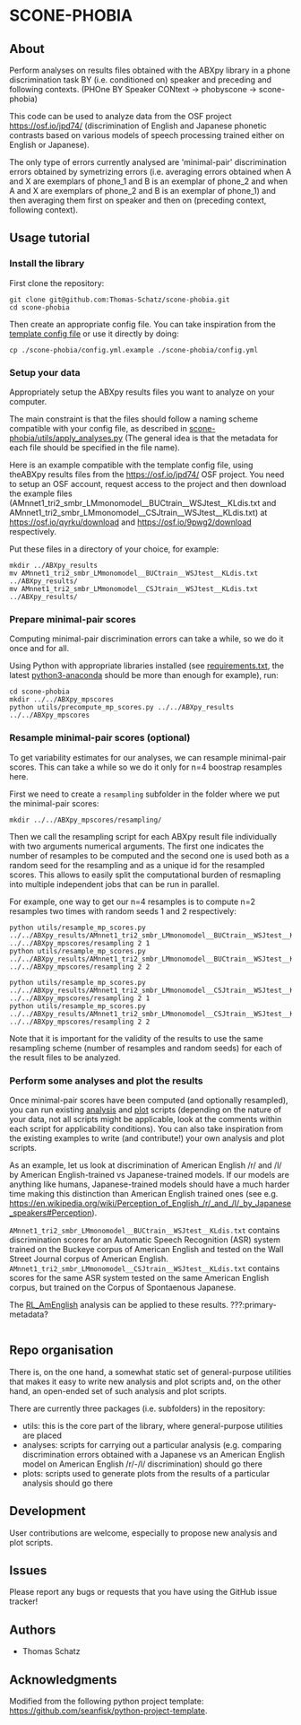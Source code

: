 # SCONE-PHOBIA

## About

Perform analyses on results files obtained with the ABXpy library in a phone discrimination task BY (i.e. conditioned on) speaker and preceding and following contexts. (PHOne BY Speaker CONtext -> phobyscone -> scone-phobia)

This code can be used to analyze data from the OSF project https://osf.io/jpd74/ (discrimination of English and Japanese phonetic contrasts based on various models of speech processing trained either on English or Japanese).

The only type of errors currently analysed are 'minimal-pair' discrimination errors obtained by symetrizing errors (i.e. averaging errors obtained when A and X are exemplars of phone_1 and B is an exemplar of phone_2 and when A and X are exemplars of phone_2 and B is an exemplar of phone_1) and then averaging them first on speaker and then on (preceding context, following context).

## Usage tutorial

### Install the library
First clone the repository:
```
git clone git@github.com:Thomas-Schatz/scone-phobia.git
cd scone-phobia
```
Then create an appropriate config file. You can take inspiration from the [template config file](scone-phobia/config.yml.example) or use it directly by doing:
```
cp ./scone-phobia/config.yml.example ./scone-phobia/config.yml
```

### Setup your data
Appropriately setup the ABXpy results files you want to analyze on your computer.

The main constraint is that the files should follow a naming scheme compatible with your config file, as described in [scone-phobia/utils/apply_analyses.py](scone-phobia/utils/apply_analyses.py) (The general idea is that the metadata for each file should be specified in the file name).

Here is an example compatible with the template config file, using theABXpy results files from the https://osf.io/jpd74/ OSF project. You need to setup an OSF account, request access to the project and then download the example files (AMnnet1_tri2_smbr_LMmonomodel__BUCtrain__WSJtest__KLdis.txt and AMnnet1_tri2_smbr_LMmonomodel__CSJtrain__WSJtest__KLdis.txt) at https://osf.io/qyrku/download and https://osf.io/9pwg2/download respectively.

Put these files in a directory of your choice, for example:
```
mkdir ../ABXpy_results
mv AMnnet1_tri2_smbr_LMmonomodel__BUCtrain__WSJtest__KLdis.txt ../ABXpy_results/
mv AMnnet1_tri2_smbr_LMmonomodel__CSJtrain__WSJtest__KLdis.txt ../ABXpy_results/
```

### Prepare minimal-pair scores
Computing minimal-pair discrimination errors can take a while, so we do it once and for all.

Using Python with appropriate libraries installed (see [requirements.txt](requirements.txt), the latest [python3-anaconda](https://www.anaconda.com/download/) should be more than enough for example), run:
```
cd scone-phobia
mkdir ../../ABXpy_mpscores
python utils/precompute_mp_scores.py ../../ABXpy_results ../../ABXpy_mpscores
```

### Resample minimal-pair scores (optional)
To get variability estimates for our analyses, we can resample minimal-pair scores. This can take a while so we do it only for n=4 boostrap resamples here. 

First we need to create a `resampling` subfolder in the folder where we put the minimal-pair scores:
```
mkdir ../../ABXpy_mpscores/resampling/
```
Then we call the resampling script for each ABXpy result file individually with two arguments numerical arguments. The first one indicates the number of resamples to be computed and the second one is used both as a random seed for the resampling and as a unique id for the resampled scores. This allows to easily split the computational burden of resmapling into multiple independent jobs that can be run in parallel.

For example, one way to get our n=4 resamples is to compute n=2 resamples two times with random seeds 1 and 2 respectively:
```
python utils/resample_mp_scores.py ../../ABXpy_results/AMnnet1_tri2_smbr_LMmonomodel__BUCtrain__WSJtest__KLdis.txt ../../ABXpy_mpscores/resampling 2 1
python utils/resample_mp_scores.py ../../ABXpy_results/AMnnet1_tri2_smbr_LMmonomodel__BUCtrain__WSJtest__KLdis.txt ../../ABXpy_mpscores/resampling 2 2

python utils/resample_mp_scores.py ../../ABXpy_results/AMnnet1_tri2_smbr_LMmonomodel__CSJtrain__WSJtest__KLdis.txt ../../ABXpy_mpscores/resampling 2 1
python utils/resample_mp_scores.py ../../ABXpy_results/AMnnet1_tri2_smbr_LMmonomodel__CSJtrain__WSJtest__KLdis.txt ../../ABXpy_mpscores/resampling 2 2
```
Note that it is important for the validity of the results to use the same resampling scheme (number of resamples and random seeds) for each of the result files to be analyzed.

### Perform some analyses and plot the results
Once minimal-pair scores have been computed (and optionally resampled), you can run existing [analysis](scone-phobia/analyses) and [plot](scone-phobia/plots) scripts (depending on the nature of your data, not all scripts might be applicable, look at the comments within each script for applicability conditions). You can also take inspiration from the existing examples to write (and contribute!) your own analysis and plot scripts.

As an example, let us look at discrimination of American English /r/ and /l/ by American English-trained vs Japanese-trained models. If our models are anything like humans, Japanese-trained models should have a much harder time making this distinction than American English trained ones (see e.g. https://en.wikipedia.org/wiki/Perception_of_English_/r/_and_/l/_by_Japanese_speakers#Perception).

`AMnnet1_tri2_smbr_LMmonomodel__BUCtrain__WSJtest__KLdis.txt` contains discrimination scores for an Automatic Speech Recognition (ASR) system trained on the Buckeye corpus of American English and tested on the Wall Street Journal corpus of American English. `AMnnet1_tri2_smbr_LMmonomodel__CSJtrain__WSJtest__KLdis.txt` contains scores for the same ASR system tested on the same American English corpus, but trained on the Corpus of Spontaenous Japanese.

The [RL_AmEnglish](./scone-phobia/analyses/RL_AmEnglish.py) analysis can be applied to these results.
???:primary-metadata?
```
``` 

## Repo organisation

There is, on the one hand, a somewhat static set of general-purpose utilities that makes it easy to write new analysis and plot scripts and, on the other hand, an open-ended set of such analysis and plot scripts.

There are currently three packages (i.e. subfolders) in the repository:
  - utils: this is the core part of the library, where general-purpose utilities are placed
  - analyses: scripts for carrying out a particular analysis (e.g. comparing discrimination errors obtained with a Japanese vs an American English model on American English /r/-/l/ discrimination) should go there
  - plots: scripts used to generate plots from the results of a particular analysis should go there

## Development

User contributions are welcome, especially to propose new analysis and plot scripts.


## Issues

Please report any bugs or requests that you have using the GitHub issue tracker!


## Authors

  - Thomas Schatz

## Acknowledgments

Modified from the following python project template: https://github.com/seanfisk/python-project-template.
